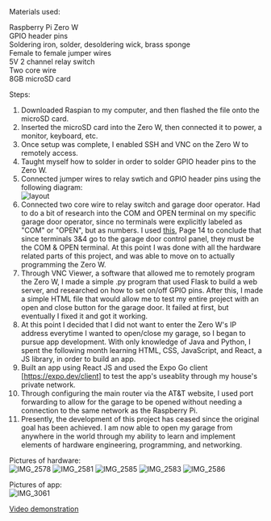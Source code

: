 Materials used:

Raspberry Pi Zero W  
GPIO header pins  
Soldering iron, solder, desoldering wick, brass sponge  
Female to female jumper wires  
5V 2 channel relay switch  
Two core wire  
8GB microSD card  

Steps:

1. Downloaded Raspian to my computer, and then flashed the file onto the microSD card.  
2. Inserted the microSD card into the Zero W, then connected it to power, a monitor, keyboard, etc.  
3. Once setup was complete, I enabled SSH and VNC on the Zero W to remotely access.  
4. Taught myself how to solder in order to solder GPIO header pins to the Zero W.  
5. Connected jumper wires to relay swtich and GPIO header pins using the following diagram:  
![layout](https://user-images.githubusercontent.com/85547196/126401893-7dd53e74-63f2-4ad2-a378-5dd02059c506.jpg)  
6. Connected two core wire to relay switch and garage door operator. Had to do a bit of research into the COM and OPEN terminal on my specific garage door operator, since no terminals were explicitly labeled as "COM" or "OPEN", but as numbers. I used [this](https://support.garagedoorzone.com/uploads/1/2/1/0/12109531/m55manual.pdf), Page 14 to conclude that since terminals 3&4 go to the garage door control panel, they must be the COM & OPEN terminal. At this point I was done with all the hardware related parts of this project, and was able to move on to actually programming the Zero W.  
7. Through VNC Viewer, a software that allowed me to remotely program the Zero W, I made a simple .py program that used Flask to build a web server, and researched on how to set on/off GPIO pins. After this, I made a simple HTML file that would allow me to test my entire project with an open and close button for the garage door. It failed at first, but eventually I fixed it and got it working.  
8. At this point I decided that I did not want to enter the Zero W's IP address everytime I wanted to open/close my garage, so I began to pursue app development. With only knowledge of Java and Python, I spent the following month learning HTML, CSS, JavaScript, and React, a JS library, in order to build an app.  
9. Built an app using React JS and used the Expo Go client [https://expo.dev/client] to test the app's useablity through my house's private network.
10. Through configuring the main router via the AT&T website, I used port forwarding to allow for the garage to be opened without needing a connection to the same network as the Raspberry Pi. 
11. Presently, the development of this project has ceased since the original goal has been achieved. I am now able to open my garage from anywhere in the world through my ability to learn and implement elements of hardware engineering, programming, and networking.

Pictures of hardware:  
![IMG_2578](https://user-images.githubusercontent.com/85547196/139164978-13fc7812-fc3a-428c-9bd4-fbf8d90143d9.JPG)
![IMG_2581](https://user-images.githubusercontent.com/85547196/139164985-38d7ba84-c477-4005-93ef-e4cdcc79628a.JPG)
![IMG_2585](https://user-images.githubusercontent.com/85547196/139165014-02eb97ae-6d60-46be-b066-6be0b101a6ce.jpg)
![IMG_2583](https://user-images.githubusercontent.com/85547196/139165033-e9094fe1-a98b-46eb-8187-e2fa999d3769.JPG)
![IMG_2586](https://user-images.githubusercontent.com/85547196/139165044-aad9c2a1-0e4c-43fb-84d7-774dd72ffb3c.JPG)  
  
Pictures of app:  
![IMG_3061](https://user-images.githubusercontent.com/85547196/139525479-79ec84f6-b935-4991-9516-0b52ef03f223.PNG)  
  
[Video demonstration](https://user-images.githubusercontent.com/85547196/139525603-c5152384-deb4-4325-aaf4-c6107bcba698.mp4)
